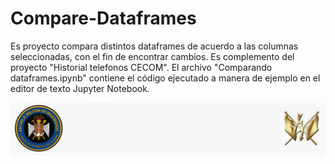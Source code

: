# Compare-Dataframes
Es proyecto compara distintos dataframes de acuerdo a las columnas seleccionadas, con el fin de encontrar cambios.
Es complemento del proyecto "Historial telefonos CECOM". El archivo "Comparando dataframes.ipynb" contiene el código ejecutado a manera de ejemplo en el editor de texto Jupyter Notebook.


<img src="Escudo.jpeg">
